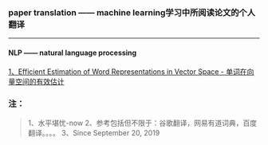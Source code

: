 ### paper translation —— machine learning学习中所阅读论文的个人翻译

***
#### NLP —— natural language processing

[1、Efficient Estimation of Word Representations in Vector Space - 单词在向量空间的有效估计](./NLP-natural_language_processing/Efﬁcient_Estimation_of_Word_Representations_in_Vector_Space.md)


### 注：
>1、水平堪忧-now
>2、参考包括但不限于：谷歌翻译，网易有道词典，百度翻译。。。。
>3、Since September 20, 2019